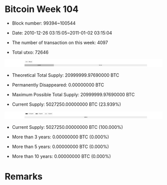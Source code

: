 # Bitcoin Week 104

- Block number: 99394~100544

- Date: 2010-12-26 03:15:05~2011-01-02 03:15:04

- The number of transaction on this week: 4097

- Total utxo: 72646

![](../images/mined_week104.png)

- Theoretical Total Supply: 20999999.97690000 BTC

- Permanently Disappeared: 0.00000000 BTC

- Maximum Possible Total Supply: 20999999.97690000 BTC

- Current Supply: 5027250.00000000 BTC (23.939%)

![](../images/year_week104.png)


- Current Supply: 5027250.00000000 BTC (100.000%)

- More than 3 years: 0.00000000 BTC (0.000%)

- More than 5 years: 0.00000000 BTC (0.000%)

- More than 10 years: 0.00000000 BTC (0.000%)

# Remarks

